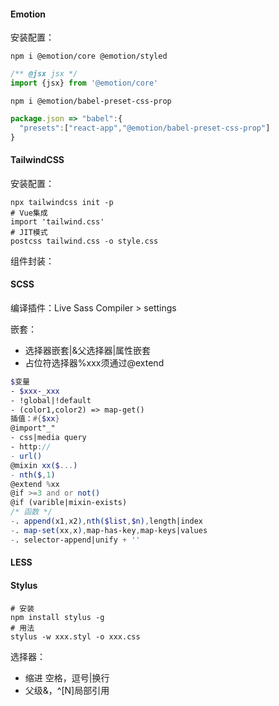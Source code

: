 #### Emotion

安装配置：

`npm i @emotion/core @emotion/styled`

~~~js
/** @jsx jsx */
import {jsx} from '@emotion/core'
~~~

`npm i @emotion/babel-preset-css-prop`

~~~js
package.json => "babel":{
  "presets":["react-app","@emotion/babel-preset-css-prop"]
}
~~~

#### TailwindCSS

安装配置：

~~~shell
npx tailwindcss init -p
# Vue集成
import 'tailwind.css'
# JIT模式
postcss tailwind.css -o style.css
~~~

组件封装：

#### SCSS

编译插件：Live Sass Compiler > settings

嵌套：

- 选择器嵌套|&父选择器|属性嵌套
- 占位符选择器%xxx须通过@extend

~~~scss
$变量
- $xxx-_xxx
- !global|!default
- (color1,color2) => map-get()
插值：#{$xx}
@import"_"
- css|media query
- http://
- url()
@mixin xx($...)
- nth($,1)
@extend %xx
@if >=3 and or not()
@if (varible|mixin-exists)
/* 函数 */
-. append(x1,x2),nth($list,$n),length|index
-. map-set(xx,x),map-has-key,map-keys|values
-. selector-append|unify + ''
~~~

#### LESS

#### Stylus

```shell
# 安装
npm install stylus -g
# 用法
stylus -w xxx.styl -o xxx.css
```

选择器：

- 缩进 空格，逗号|换行
- 父级&，^[N]局部引用
